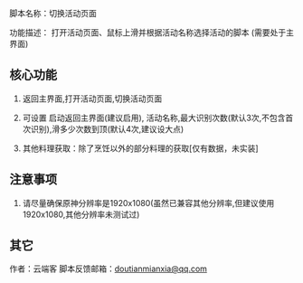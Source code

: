 脚本名称：切换活动页面

功能描述： 打开活动页面、鼠标上滑并根据活动名称选择活动的脚本 (需要处于主界面)


## 核心功能

1. 返回主界面,打开活动页面,切换活动页面

2. 可设置 启动返回主界面(建议启用), 活动名称,最大识别次数(默认3次,不包含首次识别),滑多少次数到顶(默认4次,建议设大点)

3. 其他料理获取：除了烹饪以外的部分料理的获取[仅有数据，未实装]

## 注意事项

1. 请尽量确保原神分辨率是1920x1080(虽然已兼容其他分辨率,但建议使用1920x1080,其他分辨率未测试过)

## 其它

作者：云端客
脚本反馈邮箱：doutianmianxia@qq.com